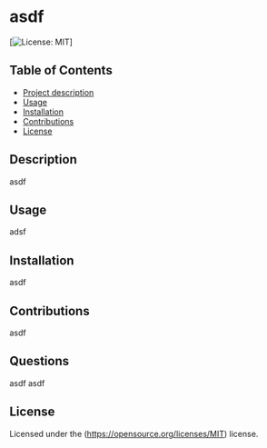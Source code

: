 
# asdf

  [![License: MIT](https://img.shields.io/badge/License-MIT-yellow.svg)]

## Table of Contents
- [Project description](#Description)
- [Usage](#Usage)
- [Installation](#Installation)
- [Contributions](#Contributions)
- [License](#License)

## Description
asdf

## Usage
adsf

## Installation
asdf

## Contributions
asdf

## Questions
asdf
asdf

## License
Licensed under the (https://opensource.org/licenses/MIT) license.



    